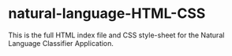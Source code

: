 # natural-language-HTML-CSS
This is the full HTML index file and CSS style-sheet for the Natural Language Classifier Application.
